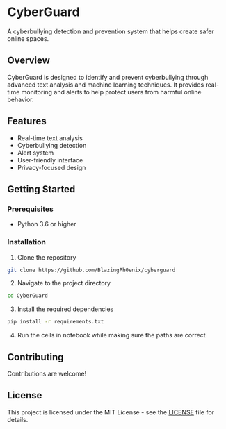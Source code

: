 # CyberGuard

A cyberbullying detection and prevention system that helps create safer online spaces.

## Overview

CyberGuard is designed to identify and prevent cyberbullying through advanced text analysis and machine learning techniques. It provides real-time monitoring and alerts to help protect users from harmful online behavior.

## Features

- Real-time text analysis
- Cyberbullying detection
- Alert system
- User-friendly interface
- Privacy-focused design

## Getting Started

### Prerequisites

- Python 3.6 or higher

### Installation

1. Clone the repository
```bash
git clone https://github.com/BlazingPh0enix/cyberguard
```
2. Navigate to the project directory
```bash
cd CyberGuard
```
3. Install the required dependencies
```bash
pip install -r requirements.txt
```
4. Run the cells in notebook while making sure the paths are correct

## Contributing

Contributions are welcome!

## License

This project is licensed under the MIT License - see the [LICENSE](https://github.com/BlazingPh0enix/cyberguard/blob/main/LICENSE) file for details.